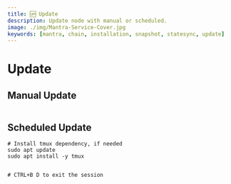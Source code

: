 ```yaml
---
title: 🆙 Update
description: Update node with manual or scheduled.
image: ./img/Mantra-Service-Cover.jpg
keywords: [mantra, chain, installation, snapshot, statesync, update]
---
```


# Update

## Manual Update

```shell

```

## Scheduled Update

```shell
# Install tmux dependency, if needed
sudo apt update
sudo apt install -y tmux
```

```shell

# CTRL+B D to exit the session
```
